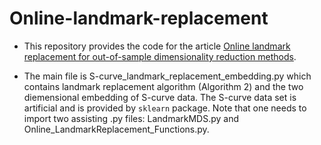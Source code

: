# Online-landmark-replacement

- This repository provides the code for the article [Online landmark replacement for out-of-sample dimensionality reduction methods](https://arxiv.org/abs/2311.12646).

- The main file is S-curve_landmark_replacement_embedding.py which contains landmark replacement algorithm (Algorithm 2) and the two diemensional embedding of S-curve data. The S-curve data set is artificial and is provided by `sklearn` package. Note that one needs to import two assisting .py files: LandmarkMDS.py and Online_LandmarkReplacement_Functions.py.
